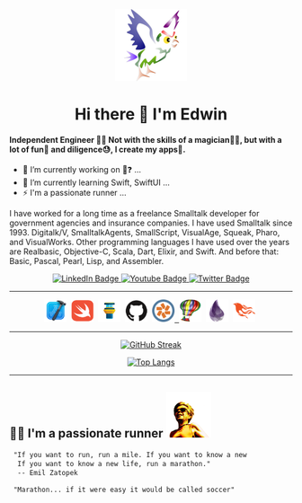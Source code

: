 <div id="header" align="center">
  <img src="https://github.com/Fulnir/Fulnir/blob/main/Archimedes_1024.png" width="128"/>
  
  # Hi there 👋 I'm Edwin
</div>

#### Independent Engineer 👨‍💻 Not with the skills of a magician🧙‍♂️, but with a lot of fun🥳 and diligence😓, I create my apps🍎.

- 🔭 I’m currently working on  💭❓ …
- 🌱 I’m currently learning Swift, SwiftUI …
- ⚡ I'm a passionate runner …

<!--
<div id="header" align="center">
  <img src="https://media.giphy.com/media/M9gbBd9nbDrOTu1Mqx/giphy.gif" width="100"/>
</div>

**Fulnir/Fulnir** is a ✨ _special_ ✨ repository because its `README.md` (this file) appears on your GitHub profile.

Here are some ideas to get you started:

- 🔭 I’m currently working on ...
- 🌱 I’m currently learning ...
- 👯 I’m looking to collaborate on ...
- 🤔 I’m looking for help with ...
- 💬 Ask me about ...
- 📫 How to reach me: ...
- 😄 Pronouns: ...
- ⚡ Fun fact: ...
-->

I have worked for a long time as a freelance Smalltalk developer for government agencies and insurance companies. I have used Smalltalk since 1993. Digitalk/V, SmalltalkAgents, SmallScript, VisualAge, Squeak, Pharo, and VisualWorks. Other programming languages I have used over the years are Realbasic, Objective-C, Scala, Dart, Elixir, and Swift. And before that: Basic, Pascal, Pearl, Lisp, and Assembler.

<div id="badges" align="center">
  <a href="https://www.linkedin.com/in/edwinbuehler/">
    <img src="https://img.shields.io/badge/LinkedIn-blue?style=for-the-badge&logo=linkedin&logoColor=white" alt="LinkedIn Badge"/>
  </a>
  <a href="https://www.youtube.com/channel/UCQk7imgynppv3MqmLitWS5A">
    <img src="https://img.shields.io/badge/YouTube-red?style=for-the-badge&logo=youtube&logoColor=white" alt="Youtube Badge"/>
  </a>
  <a href="https://twitter.com/Fulnir">
    <img src="https://img.shields.io/badge/Twitter-blue?style=for-the-badge&logo=twitter&logoColor=white" alt="Twitter Badge"/>
  </a>
</div>

---

<div align="center">
  <img src="https://github.com/devicons/devicon/blob/master/icons/xcode/xcode-original.svg" title="Xcode" alt="Xcode" width="40" height="40"/>&nbsp;
  <img src="https://github.com/devicons/devicon/blob/master/icons/swift/swift-original.svg" title="Swift" alt="Swift" width="40" height="40"/>&nbsp;
  <img src="https://github.com/devicons/devicon/blob/master/icons/towergit/towergit-original.svg" title="Git Tower" alt="Git Tower" width="40" height="40"/>&nbsp;
    <img src="https://github.com/devicons/devicon/blob/master/icons/github/github-original.svg" title="Github" alt="Github" width="40" height="40"/>&nbsp;
    <a href="https://www.pivotaltracker.com">
    <img src="https://github.com/Fulnir/Fulnir/blob/main/Tracker_Icon.svg" title="Pivotal Tracker" alt="Pivotal Tracker" width="40" height="40"/>&nbsp;
  </a>
  <img src="https://github.com/Fulnir/Fulnir/blob/main/Balloon.png" title="Smalltalk" alt="Smalltalk" width="40" height="40"/>&nbsp;
  <img src="https://github.com/devicons/devicon/blob/master/icons/elixir/elixir-original.svg" title="Elixir" alt="Elixir" width="40" height="40"/>&nbsp;
  <img src="https://github.com/devicons/devicon/blob/master/icons/phoenix/phoenix-original.svg" title="Phoenix" alt="Phoenix" width="40" height="40"/>&nbsp;
</div>

---

<div align="center">

[![GitHub Streak](http://github-readme-streak-stats.herokuapp.com?user=Fulnir&theme=github-green-purple&date_format=%5BY.%5Dn.j)](https://git.io/streak-stats)

[![Top Langs](https://github-readme-stats.vercel.app/api/top-langs/?username=Fulnir&langs_count=12&layout=compact&theme=vision-friendly-dark)](https://github.com/anuraghazra/github-readme-stats)

</div>

---

## 🏃🏻 I'm a passionate runner <img src="https://github.com/Fulnir/Fulnir/blob/main/edwin_runner.png" width="80"/>


```
 "If you want to run, run a mile. If you want to know a new 
  If you want to know a new life, run a marathon."
  -- Emil Zatopek 
```

```
 "Marathon... if it were easy it would be called soccer"
```
